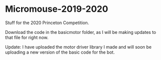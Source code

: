 # Micromouse-2019-2020
Stuff for the 2020 Princeton Competition.

Download the code in the basicmotor folder, as I will be making updates to that file for right now.

Update:
I have uploaded the motor driver library I made and will soon be uploading a new version of the basic code for the bot.
